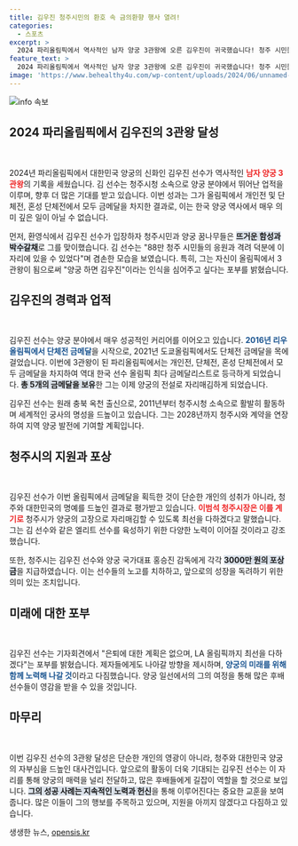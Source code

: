 ```yaml
---
title: 김우진 청주시민의 환호 속 금의환향 행사 열려!
categories:
  - 스포츠
excerpt: >
  2024 파리올림픽에서 역사적인 남자 양궁 3관왕에 오른 김우진이 귀국했습니다! 청주 시민들의 뜨거운 환영 속에서 그는 양궁하면 김우진이라는 명성을 만들어가겠다고 다짐했습니다. 그의 염원이 담긴 포부가 궁금하다면 클릭하세요!
feature_text: >
  2024 파리올림픽에서 역사적인 남자 양궁 3관왕에 오른 김우진이 귀국했습니다! 청주 시민들의 뜨거운 환영 속에서 그는 양궁하면 김우진이라는 명성을 만들어가겠다고 다짐했습니다. 그의 염원이 담긴 포부가 궁금하다면 클릭하세요!
image: 'https://www.behealthy4u.com/wp-content/uploads/2024/06/unnamed-file.png'
---
```


<p><img src="https://www.behealthy4u.com/wp-content/uploads/2024/06/unnamed-file.png" alt="info 속보" /></p>

<h2 data-ke-size="size26">2024 파리올림픽에서 김우진의 3관왕 달성</h2>

<p data-ke-size="size16">&nbsp;</p>

<p>2024년 파리올림픽에서 대한민국 양궁의 신화인 김우진 선수가 역사적인 <b><span style="color: #ee2323;">남자 양궁 3관왕</span></b>의 기록을 세웠습니다. 김 선수는 청주시청 소속으로 양궁 분야에서 뛰어난 업적을 이루며, 향후 더 많은 기대를 받고 있습니다. 이번 성과는 그가 올림픽에서 개인전 및 단체전, 혼성 단체전에서 모두 금메달을 차지한 결과로, 이는 한국 양궁 역사에서 매우 의미 깊은 일이 아닐 수 없습니다. </p>

<p>먼저, 환영식에서 김우진 선수가 입장하자 청주시민과 양궁 꿈나무들은 <b><span style="background-color: #21538527;">뜨거운 함성과 박수갈채</span></b>로 그를 맞이했습니다. 김 선수는 "88만 청주 시민들의 응원과 격려 덕분에 이 자리에 있을 수 있었다"며 겸손한 모습을 보였습니다. 특히, 그는 자신이 올림픽에서 3관왕이 됨으로써 "양궁 하면 김우진"이라는 인식을 심어주고 싶다는 포부를 밝혔습니다. </p>

<h2 data-ke-size="size26">김우진의 경력과 업적</h2>

<p data-ke-size="size16">&nbsp;</p>

<p>김우진 선수는 양궁 분야에서 매우 성공적인 커리어를 이어오고 있습니다. <b><span style="color: #1a5490;">2016년 리우 올림픽에서 단체전 금메달</span></b>을 시작으로, 2021년 도쿄올림픽에서도 단체전 금메달을 목에 걸었습니다. 이번에 3관왕이 된 파리올림픽에서는 개인전, 단체전, 혼성 단체전에서 모두 금메달을 차지하여 역대 한국 선수 올림픽 최다 금메달리스트로 등극하게 되었습니다. <b><span style="background-color: #21538527;">총 5개의 금메달을 보유</span></b>한 그는 이제 양궁의 전설로 자리매김하게 되었습니다. </p>

<p>김우진 선수는 원래 충북 옥천 출신으로, 2011년부터 청주시청 소속으로 활발히 활동하며 세계적인 궁사의 명성을 드높이고 있습니다. 그는 2028년까지 청주시와 계약을 연장하여 지역 양궁 발전에 기여할 계획입니다. </p>

<h2 data-ke-size="size26">청주시의 지원과 포상</h2>

<p data-ke-size="size16">&nbsp;</p>

<p>김우진 선수가 이번 올림픽에서 금메달을 획득한 것이 단순한 개인의 성취가 아니라, 청주와 대한민국의 명예를 드높인 결과로 평가받고 있습니다. <b><span style="color: #ee2323;">이범석 청주시장은 이를 계기로</span></b> 청주시가 양궁의 고장으로 자리매김할 수 있도록 최선을 다하겠다고 말했습니다. 그는 김 선수와 같은 엘리트 선수를 육성하기 위한 다양한 노력이 이어질 것이라고 강조했습니다. </p>

<p>또한, 청주시는 김우진 선수와 양궁 국가대표 홍승진 감독에게 각각 <b><span style="background-color: #21538527;">3000만 원의 포상금</span></b>을 지급하였습니다. 이는 선수들의 노고를 치하하고, 앞으로의 성장을 독려하기 위한 의미 있는 조치입니다. </p>

<h2 data-ke-size="size26">미래에 대한 포부</h2>

<p data-ke-size="size16">&nbsp;</p>

<p>김우진 선수는 기자회견에서 "은퇴에 대한 계획은 없으며, LA 올림픽까지 최선을 다하겠다"는 포부를 밝혔습니다. 제자들에게도 나아갈 방향을 제시하며, <b><span style="color: #1a5490;">양궁의 미래를 위해 함께 노력해 나갈 것</span></b>이라고 다짐했습니다. 양궁 일선에서의 그의 여정을 통해 많은 후배 선수들이 영감을 받을 수 있을 것입니다. </p>

<h2 data-ke-size="size26">마무리</h2>

<p data-ke-size="size16">&nbsp;</p> 

<p>이번 김우진 선수의 3관왕 달성은 단순한 개인의 영광이 아니라, 청주와 대한민국 양궁의 자부심을 드높인 대사건입니다. 앞으로의 활동이 더욱 기대되는 김우진 선수는 이 자리를 통해 양궁의 매력을 널리 전달하고, 많은 후배들에게 길잡이 역할을 할 것으로 보입니다. <b><span style="background-color: #21538527;">그의 성공 사례는 지속적인 노력과 헌신</span></b>을 통해 이루어진다는 중요한 교훈을 보여줍니다. 많은 이들이 그의 행보를 주목하고 있으며, 지원을 아끼지 않겠다고 다짐하고 있습니다.</p>
생생한 뉴스, <a href="https://opensis.kr" rel="dofollow">opensis.kr</a>


